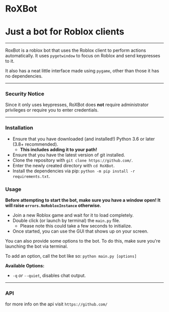# RoXBot
# Just a bot for Roblox clients
---

RoxBot is a roblox bot that uses the Roblox client to perform actions automatically.
It uses `pygetwindow` to focus on Roblox and send keypresses to it.

It also has a neat little interface made using `pygame`, other than those it has no dependencies.

---
### Security Notice
Since it only uses keypresses, RoXBot does **not** require administrator privileges or
require you to enter credentials.

---

### Installation
- Ensure that you have downloaded (and installed!) Python 3.6 or later (3.8+ recommended).
  - **This includes adding it to your path!**
- Ensure that you have the latest version of git installed.
- Clone the repository with `git clone https://github.com/`.
- Enter the newly created directory with `cd RoXBot`.
- Install the dependencies via pip: `python -m pip install -r requirements.txt`.

### Usage
**Before attempting to start the bot, make sure you have a window open! It will raise `errors.NoRobloxInstance` otherwise.**

- Join a new Roblox game and wait for it to load completely.
- Double click (or launch by terminal) the `main.py` file.
  - Please note this could take a few seconds to initialize.
- Once started, you can use the GUI that shows up on your screen.

You can also provide some options to the bot.
To do this, make sure you're launching the bot via terminal.

To add an option, call the bot like so: `python main.py [options]`

**Available Options:**
  - `-q` *or* `--quiet`, disables chat output.
---

### API
for more info on the api visit `https://github.com/`

